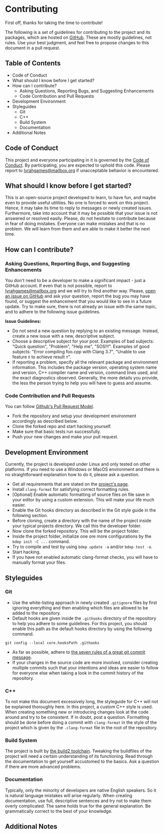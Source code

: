 # Contributing

First off, thanks for taking the time to contribute!

The following is a set of guidelines for contributing to the project and its packages, which are hosted on [GitHub](https://github.com/lyrahgames/pxart).
These are mostly guidelines, not rules.
Use your best judgment, and feel free to propose changes to this document in a pull request.

## Table of Contents
<!-- MarkdownTOC -->

- Code of Conduct
- What should I know before I get started?
- How can I contribute?
    - Asking Questions, Reporting Bugs, and Suggesting Enhancements
    - Code Contribution and Pull Requests
- Development Environment
- Styleguides
    - Git
    - C++
    - Build System
    - Documentation
- Additional Notes

<!-- /MarkdownTOC -->


## Code of Conduct
This project and everyone participating in it is governed by the [Code of Conduct](CODE_OF_CONDUCT.md).
By participating, you are expected to uphold this code.
Please report to lyrahgames@mailbox.org if unacceptable behavior is encountered.

## What should I know before I get started?
This is an open-source project developed to learn, to have fun, and maybe even to provide useful utilities.
No one is forced to work on this project.
Hence, it may take its time to reply to messages or newly created issues.
Furthermore, take into account that it may be possible that your issue is not answered or resolved easily.
Please, do not hesitate to contribute because in fear of doing mistakes.
Everyone can make mistakes and that is no problem.
We will learn from them and are able to make it better the next time.

## How can I contribute?
### Asking Questions, Reporting Bugs, and Suggesting Enhancements
You don't need to be a developer to make a significant impact - just a GitHub account.
If even that is not possible, report to lyrahgames@mailbox.org and we will try to find another way.
Please, [open an issue on GitHub](https://github.com/lyrahgames/pxart/issues) and ask your question, report the bug you may have found, or suggest the enhancement that you would like to see in a future update.
Try to make sure, there is not already an issue with the same topic, and to adhere to the following issue guidelines.

**Issue Guidelines:**
- Do not send a new question by replying to an existing message. Instead, create a new issue with a new, descriptive subject.
- Choose a descriptive subject for your post. Examples of bad subjects: "Quick question", "Problem", "Help me", "SOS!!!". Examples of good subjects: "Error compiling foo.cpp with Clang 3.7", "Unable to use feature `X` to achieve result `Y`".
- If reporting a problem, specify all the relevant package and environment information. This includes the package version, operating system name and version, C++ compiler name and version, command lines used, and the exact diagnostics observed. Generally, the more details you provide, the less the person trying to help you will have to guess and assume.

### Code Contribution and Pull Requests
You can follow [Github's Pull Request Model](https://docs.github.com/en/github/collaborating-with-issues-and-pull-requests/creating-a-pull-request-from-a-fork).
- Fork the repository and setup your development environment accordingly as described below.
- Clone the forked repo and start hacking yourself.
- Make sure that basic tests run successfully.
- Push your new changes and make your pull request.

## Development Environment
Currently, the project is developed under Linux and only tested on other platforms.
If you need to use a Windows or MacOS environment and there is no straightforward explanation how to do it, please ask a question.

- Get all requirements that are stated on the [project's page](README.md).
- Install `clang-format` for satisfying correct formatting rules.
- [Optional] Enable automatic formatting of source files on file save in your editor by using a custom extension. This will make your life much easier.
- Enable the Git hooks directory as described in the Git style guide in the following section.
- Before cloning, create a directory with the name of the project inside your typical projects directory. We call this the developer folder.
- Now clone the forked repository. This will be the project folder.
- Inside the project folder, initialize one ore more configurations by the `bdep init -C ...` command.
- Try to compile and test by using `bdep update -a` and/or `bdep test -a`.
- Start hacking.
- If you have not enabled automatic clang-format checks, you will have to manually format your files.

## Styleguides

### Git
- Use the white-listing approach in newly created `.gitignore` files by first ignoring everything and then enabling which files are allowed to be added to the repository.
- Default hooks are given inside the `.githooks` directory of the repository to help you adhere to some guidelines.
For this project, you should enable this path as the default hooks directory by using the following command.
```
git config --local core.hooksPath .githooks
```
- As far as possible, adhere to [the seven rules of a great git commit message](https://chris.beams.io/posts/git-commit/).
- If your changes in the source code are more involved, consider creating multiple commits such that your intentions and ideas are easier to follow for everyone else when taking a look in the commit history of the repository.

### C++
To not make this document excessively long, the styleguide for C++ will not be explained thoroughly here.
In this project, a custom C++ style is used.
When creating something new or introducing changes look at the code around and try to be consistent.
If in doubt, post a question.
Formatting should be done before doing a commit with `clang-format` in the style of the project which is given by the `.clang-format` file in the root of the repository.

### Build System
The project is built by [the build2 toolchain](https://build2.org).
Tweaking the buildfiles of the project will need a certain understanding of its functioning.
Read through the documentation to get yourself accustomed to the basics.
Ask a question if there are more advanced problems.

### Documentation
Typically, only the minority of developers are native English speakers.
So it is natural language mistakes will arise regularly.
When creating documentation, use full, descriptive sentences and try not to make them overly complicated.
The same holds true for the general explanation.
Be grammatically correct to the best of your knowledge.

## Additional Notes